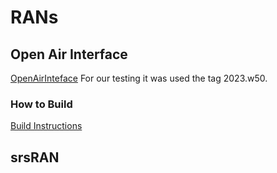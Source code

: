 # RANs

## Open Air Interface 
[OpenAirInteface](oai/README.md)
For our testing it was used the tag 2023.w50.
### How to Build
[Build Instructions]()

## srsRAN